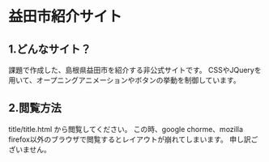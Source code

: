 # 益田市紹介サイト
1.どんなサイト？
---
課題で作成した、島根県益田市を紹介する非公式サイトです。
CSSやJQueryを用いて、オープニングアニメーションやボタンの挙動を制御しています。

2.閲覧方法
---
title/title.html から閲覧してください。
この時、google chorme、mozilla firefox以外のブラウザで閲覧するとレイアウトが崩れてしまいます。
申し訳ございません。
